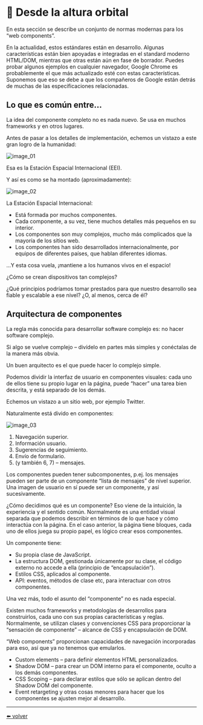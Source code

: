 # 📖 Desde la altura orbital

En esta sección se describe un conjunto de normas modernas para los “web components”.

En la actualidad, estos estándares están en desarrollo. Algunas características están bien apoyadas e integradas en el standard moderno HTML/DOM, mientras que otras están aún en fase de borrador. Puedes probar algunos ejemplos en cualquier navegador, Google Chrome es probablemente el que más actualizado esté con estas características. Suponemos que eso se debe a que los compañeros de Google están detrás de muchas de las especificaciones relacionadas.

## Lo que es común entre…

La idea del componente completo no es nada nuevo. Se usa en muchos frameworks y en otros lugares.

Antes de pasar a los detalles de implementación, echemos un vistazo a este gran logro de la humanidad:

![image_01]()

Esa es la Estación Espacial Internacional (EEI).

Y así es como se ha montado (aproximadamente):

![image_02]()

La Estación Espacial Internacional:

* Está formada por muchos componentes.
* Cada componente, a su vez, tiene muchos detalles más pequeños en su interior.
* Los componentes son muy complejos, mucho más complicados que la mayoría de los sitios web.
* Los componentes han sido desarrollados internacionalmente, por equipos de diferentes países, que hablan diferentes idiomas.

…Y esta cosa vuela, ¡mantiene a los humanos vivos en el espacio!

¿Cómo se crean dispositivos tan complejos?

¿Qué principios podríamos tomar prestados para que nuestro desarrollo sea fiable y escalable a ese nivel? ¿O, al menos, cerca de él?

## Arquitectura de componentes

La regla más conocida para desarrollar software complejo es: no hacer software complejo.

Si algo se vuelve complejo – divídelo en partes más simples y conéctalas de la manera más obvia.

Un buen arquitecto es el que puede hacer lo complejo simple.

Podemos dividir la interfaz de usuario en componentes visuales: cada uno de ellos tiene su propio lugar en la página, puede “hacer” una tarea bien descrita, y está separado de los demás.

Echemos un vistazo a un sitio web, por ejemplo Twitter.

Naturalmente está divido en componentes:

![image_03]()

1.  Navegación superior.
2.  Información usuario.
3.  Sugerencias de seguimiento.
4.  Envío de formulario.
5.  (y también 6, 7) – mensajes.

Los componentes pueden tener subcomponentes, p.ej. los mensajes pueden ser parte de un componente “lista de mensajes” de nivel superior. Una imagen de usuario en sí puede ser un componente, y así sucesivamente.

¿Cómo decidimos qué es un componente? Eso viene de la intuición, la experiencia y el sentido común. Normalmente es una entidad visual separada que podemos describir en términos de lo que hace y cómo interactúa con la página. En el caso anterior, la página tiene bloques, cada uno de ellos juega su propio papel, es lógico crear esos componentes.

Un componente tiene:

* Su propia clase de JavaScript.
* La estructura DOM, gestionada únicamente por su clase, el código externo no accede a ella (principio de “encapsulación”).
* Estilos CSS, aplicados al componente.
* API: eventos, métodos de clase etc, para interactuar con otros componentes.

Una vez más, todo el asunto del “componente” no es nada especial.

Existen muchos frameworks y metodologías de desarrollos para construirlos, cada uno con sus propias características y reglas. Normalmente, se utilizan clases y convenciones CSS para proporcionar la “sensación de componente” – alcance de CSS y encapsulación de DOM.

“Web components” proporcionan capacidades de navegación incorporadas para eso, así que ya no tenemos que emularlos.

* Custom elements – para definir elementos HTML personalizados.
* Shadow DOM – para crear un DOM interno para el componente, oculto a los demás componentes.
* CSS Scoping – para declarar estilos que sólo se aplican dentro del Shadow DOM del componente.
* Event retargeting y otras cosas menores para hacer que los componentes se ajusten mejor al desarrollo.

---
[⬅️ volver](https://github.com/VictorHugoAguilar/javascript-interview-questions-explained/blob/main/theory-web-components/readme.md)
